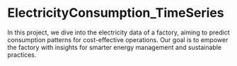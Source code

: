 # ElectricityConsumption_TimeSeries
In this project, we dive into the electricity data of a factory, aiming to predict consumption patterns for cost-effective operations. Our goal is to empower the factory with insights for smarter energy management and sustainable practices.
